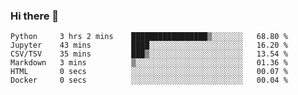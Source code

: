 ### Hi there 👋

<!--START_SECTION:qoiuy-->

```text
Python     3 hrs 2 mins    █████████████████▒░░░░░░░   68.80 %
Jupyter    43 mins         ████░░░░░░░░░░░░░░░░░░░░░   16.20 %
CSV/TSV    35 mins         ███▒░░░░░░░░░░░░░░░░░░░░░   13.54 %
Markdown   3 mins          ▒░░░░░░░░░░░░░░░░░░░░░░░░   01.36 %
HTML       0 secs          ░░░░░░░░░░░░░░░░░░░░░░░░░   00.07 %
Docker     0 secs          ░░░░░░░░░░░░░░░░░░░░░░░░░   00.04 %
```

<!--END_SECTION:qoiuy-->

<!--
**Qoiuy/Qoiuy** is a ✨ _special_ ✨ repository because its `README.md` (this file) appears on your GitHub profile.

Here are some ideas to get you started:

- 🔭 I’m currently working on ...
- 🌱 I’m currently learning ...
- 👯 I’m looking to collaborate on ...
- 🤔 I’m looking for help with ...
- 💬 Ask me about ...
- 📫 How to reach me: ...
- 😄 Pronouns: ...
- ⚡ Fun fact: ...
-->

